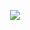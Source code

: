 <p align="center"><img src="https://image-ref.oss-cn-shanghai.aliyuncs.com/static/%E5%AD%A6%E4%B9%A0_%E5%8D%9A%E5%AE%A2%E5%BA%95%E9%83%A8%E4%BD%BF%E7%94%A8.png"></p>